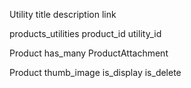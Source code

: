 Utility
title
description
link


products_utilities
product_id
utility_id


Product has_many ProductAttachment

Product
thumb_image
is_display
is_delete
